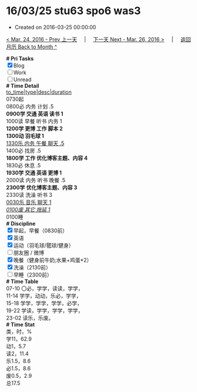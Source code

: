 # 16/03/25 stu63 spo6 was3

- Created on 2016-03-25 00:00:00

[< Mar. 24, 2016 - Prev 上一天](_archived/lifelogs/2016/03/d24.md) &nbsp; &nbsp; | &nbsp; &nbsp; [下一天 Next - Mar. 26, 2016 >](_archived/lifelogs/2016/03/d26.md) &nbsp; &nbsp; |  &nbsp; &nbsp; [返回月历 Back to Month ^](_archived/lifelogs/2016/03/index.md)
<br/><div><b># Pri Tasks</b></div><div><input checked="true" type="checkbox"/>Blog</div><div><input type="checkbox"/>Work</div><div><input type="checkbox"/>Unread</div><div><b># Time Detail</b></div><div><u>to_time|type|desc|duration</u></div><div>0730起</div><div>0800必 内务 计划 .5</div><div><b>0900学 交通 英语 读书 1</b></div><div>1000读 早餐 听书 内务 1</div><div><b>1200学 更博 工作 脚本 2</b></div><div><b>1300动 羽毛球 1</b></div><div><u>1330乐 内务 午餐 聊天 .5</u></div><div>1400必 找房 .5</div><div><b>1800学 工作 优化博客主题、内容 4</b></div><div>1830必 休息 .5</div><div><b>1930学 交通 英语 更博 1</b></div><div>2000读 内务 听书 晚餐 .5</div><div><b>2300学</b> <b>优化博客主题、内容 3</b></div><div>2330读 洗澡 听书 3</div><div><u>0030乐 音乐 聊天 1</u></div><div><u><i>0100废 其它 拖延 1</i></u></div><div>0100睡</div><div><b># Discipline</b></div><div><input checked="true" type="checkbox"/>早起，早餐（0830前）</div><div><input checked="true" type="checkbox"/>英语</div><div><input checked="true" type="checkbox"/>运动（羽毛球/毽球/健身）</div><div><input type="checkbox"/>朋友圈 / 微博</div><div><input checked="true" type="checkbox"/>晚餐（健身前牛奶;水果+鸡蛋*2）</div><div><input checked="true" type="checkbox"/>洗澡（2130前）</div><div><input type="checkbox"/>早睡（2300前）</div><div><b># Time Table</b></div><div>07-10 〇必，学学，读读，学学，</div><div>11-14 学学，动动，乐必，学学，</div><div>15-18 学学，学学，学学，必学，</div><div>19-22 学读，学学，学学，学学，</div><div>23-02 读乐，乐废。</div><div><b># Time Stat</b></div><div>类，时，%</div><div>学11，62.9</div><div>动1，5.7</div><div>读2，11.4</div><div>乐1.5，8.6</div><div>必1.5，8.6</div><div>废0.5，2.9</div><div>总17.5</div>
